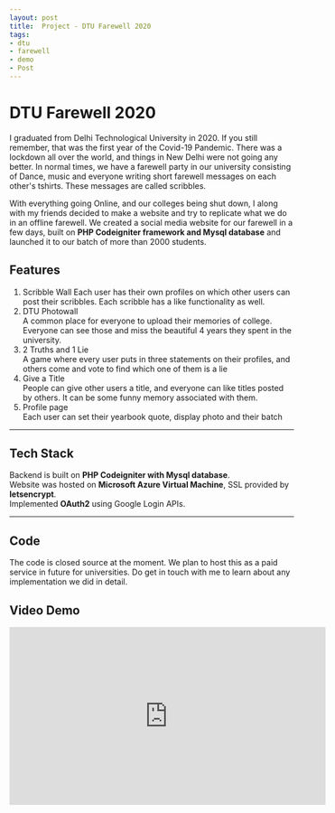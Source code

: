 ```yaml
---
layout: post
title:  Project - DTU Farewell 2020
tags:
- dtu
- farewell
- demo
- Post
---
```



  

<h1  id="heading1">DTU Farewell 2020</h1>

<p>I graduated from Delhi Technological University in 2020. If you still remember, that was the first year of the Covid-19 Pandemic. There was a lockdown all over the world, and things in New Delhi were not going any better. In normal times, we have a farewell party in our university consisting of Dance, music and everyone writing short farewell messages on each other's tshirts. These messages are called scribbles.</p>
<p>
With everything going Online, and our colleges being shut down, I along with my friends decided to make a website and try to replicate what we do in an offline farewell. We created a social media website for our farewell in a few days, built on <b>PHP Codeigniter framework and Mysql database</b> and launched it to our batch of more than 2000 students.
</p>
<h2>Features</h2>
<ol>

  <li> Scribble Wall
  Each user has their own profiles on which other users can post their scribbles. Each scribble has a like functionality as well.
  <li>DTU Photowall</li>
  A common place for everyone to upload their memories of college. Everyone can see those and miss the beautiful 4 years they spent in the university.
  <li>2 Truths and 1 Lie</li>
  A game where every user puts in three statements on their profiles, and others come and vote to find which one of them is a lie
  <li>Give a Title</li>
  People can give other users a title, and everyone can like titles posted by others. It can be some funny memory associated with them.
  <li>Profile page</li>
  Each user can set their yearbook quote, display photo and their batch

</ol>
  

<hr  />
<h2>Tech Stack</h2>
Backend is built on <b>PHP Codeigniter with Mysql database</b>.<br>
Website was hosted on <b>Microsoft Azure Virtual Machine</b>, SSL provided by <b>letsencrypt</b>.<br>
Implemented <b>OAuth2</b> using Google Login APIs.

<hr  />

  <h2 >Code</h2>
The code is closed source at the moment. We plan to host this as a paid service in future for universities. Do get in touch with me to learn about any implementation we did in detail.

<h2  id="media">Video Demo</h2>
 
<iframe width="560" height="315" src="https://www.youtube.com/embed/H9KZO6ec8mU" title="YouTube video player" frameborder="0" allow="accelerometer; autoplay; clipboard-write; encrypted-media; gyroscope; picture-in-picture" allowfullscreen></iframe>


  
